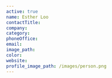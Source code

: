 ```yaml
---
active: true
name: Esther Loo
contactTitle:
company:
category:
phoneOffice:
email:
image_path:
color:
website:
profile_image_path: /images/person.png
---
```

